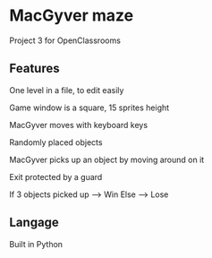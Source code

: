 # MacGyver maze

Project 3 for OpenClassrooms

## Features

One level in a file, to edit easily

Game window is a square, 15 sprites height

MacGyver moves with keyboard keys

Randomly placed objects

MacGyver picks up an object by moving around on it

Exit protected by a guard

If 3 objects picked up --> Win
Else --> Lose

## Langage

Built in Python
